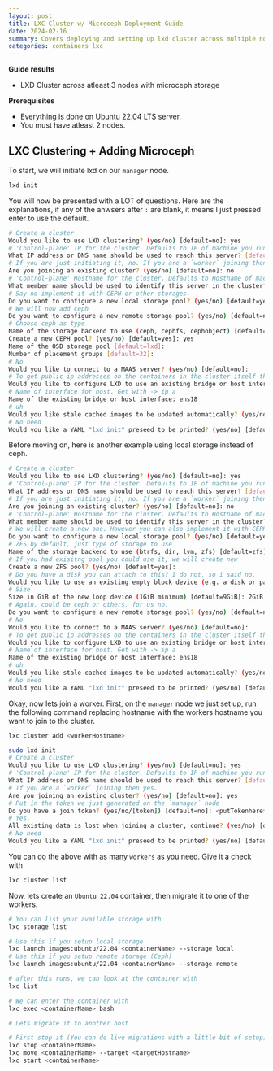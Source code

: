 ```yaml
---
layout: post
title: LXC Cluster w/ Microceph Deployment Guide
date: 2024-02-16
summary: Covers deploying and setting up lxd cluster across multiple nodes integrated with HA microceph storage
categories: containers lxc
---
```


**Guide results**

- LXD Cluster across atleast 3 nodes with microceph storage

**Prerequisites**

- Everything is done on Ubuntu 22.04 LTS server.
- You must have atleast 2 nodes.

## LXC Clustering + Adding Microceph

To start, we will initiate lxd on our `manager` node.

```bash
lxd init
```

You will now be presented with a LOT of questions. Here are the explanations, if any of the anwsers after `:` are blank, it means I just pressed enter to use the default.

```bash
# Create a cluster
Would you like to use LXD clustering? (yes/no) [default=no]: yes
# 'Control-plane' IP for the cluster. Defaults to IP of machine you run it on
What IP address or DNS name should be used to reach this server? [default=192.168.3.200]:
# If you are just initiating it, no. If you are a `worker` joining then yes.
Are you joining an existing cluster? (yes/no) [default=no]: no
# 'Control-plane' Hostname for the cluster. Defaults to Hostname of machine you run it on
What member name should be used to identify this server in the cluster? [default=k8-master-1]:
# Say no implement it with CEPH or other storages.
Do you want to configure a new local storage pool? (yes/no) [default=yes]: no
# We will now add ceph
Do you want to configure a new remote storage pool? (yes/no) [default=no]: yes
# Choose ceph as type
Name of the storage backend to use (ceph, cephfs, cephobject) [default=ceph]: ceph
Create a new CEPH pool? (yes/no) [default=yes]: yes
Name of the OSD storage pool [default=lxd]:
Number of placement groups [default=32]:
# No
Would you like to connect to a MAAS server? (yes/no) [default=no]:
# To get public ip addresses on the containers in the cluster itself then you must anwser yes.
Would you like to configure LXD to use an existing bridge or host interface? (yes/no) [default=no]: yes
# Name of interface for host. Get with -> ip a
Name of the existing bridge or host interface: ens18
# uh
Would you like stale cached images to be updated automatically? (yes/no) [default=yes]:
# No need
Would you like a YAML "lxd init" preseed to be printed? (yes/no) [default=no]:
```

Before moving on, here is another example using local storage instead of ceph.

```bash
# Create a cluster
Would you like to use LXD clustering? (yes/no) [default=no]: yes
# 'Control-plane' IP for the cluster. Defaults to IP of machine you run it on
What IP address or DNS name should be used to reach this server? [default=192.168.3.200]:
# If you are just initiating it, no. If you are a `worker` joining then yes.
Are you joining an existing cluster? (yes/no) [default=no]: no
# 'Control-plane' Hostname for the cluster. Defaults to Hostname of machine you run it on
What member name should be used to identify this server in the cluster? [default=k8-master-1]:
# We will create a new one. However you can also implement it with CEPH or other storages.
Do you want to configure a new local storage pool? (yes/no) [default=yes]:
# ZFS by default, just type of storage to use
Name of the storage backend to use (btrfs, dir, lvm, zfs) [default=zfs]:
# If you had exisitng pool you could use it, we will create new
Create a new ZFS pool? (yes/no) [default=yes]:
# Do you have a disk you can attach to this? I do not, so i said no.
Would you like to use an existing empty block device (e.g. a disk or partition)? (yes/no) [default=no]: no
# Size
Size in GiB of the new loop device (1GiB minimum) [default=9GiB]: 2GiB
# Again, could be ceph or others, for us no.
Do you want to configure a new remote storage pool? (yes/no) [default=no]: no
# No
Would you like to connect to a MAAS server? (yes/no) [default=no]:
# To get public ip addresses on the containers in the cluster itself then you must anwser yes.
Would you like to configure LXD to use an existing bridge or host interface? (yes/no) [default=no]: yes
# Name of interface for host. Get with -> ip a
Name of the existing bridge or host interface: ens18
# uh
Would you like stale cached images to be updated automatically? (yes/no) [default=yes]:
# No need
Would you like a YAML "lxd init" preseed to be printed? (yes/no) [default=no]:
```

Okay, now lets join a worker. First, on the `manager` node we just set up, run the following command replacing hostname with the workers hostname you want to join to the cluster.

```bash
lxc cluster add <workerHostname>
```

```bash
sudo lxd init
# Create a cluster
Would you like to use LXD clustering? (yes/no) [default=no]: yes
# 'Control-plane' IP for the cluster. Defaults to IP of machine you run it on
What IP address or DNS name should be used to reach this server? [default=192.168.3.200]:
# If you are a `worker` joining then yes.
Are you joining an existing cluster? (yes/no) [default=no]: yes
# Put in the token we just generated on the `manager` node
Do you have a join token? (yes/no/[token]) [default=no]: <putTokenhere>
# Yes.
All existing data is lost when joining a cluster, continue? (yes/no) [default=no]: yes
# No need
Would you like a YAML "lxd init" preseed to be printed? (yes/no) [default=no]:
```

You can do the above with as many `workers` as you need. Give it a check with

```bash
lxc cluster list
```

Now, lets create an `Ubuntu 22.04` container, then migrate it to one of the workers.

```bash
# You can list your available storage with
lxc storage list

# Use this if you setup local storage
lxc launch images:ubuntu/22.04 <containerName> --storage local
# Use this if you setup remote storage (Ceph)
lxc launch images:ubuntu/22.04 <containerName> --storage remote

# after this runs, we can look at the container with
lxc list

# We can enter the container with
lxc exec <containerName> bash

# Lets migrate it to another host

# First stop it (You can do live migrations with a little bit of setup)
lxc stop <containerName>
lxc move <containerName> --target <targetHostname>
lxc start <containerName>
```
